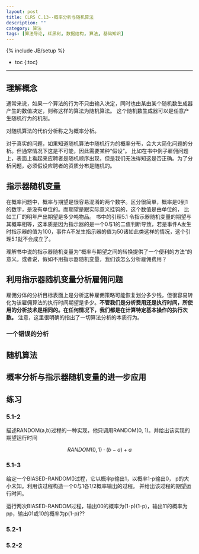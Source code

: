 ```yaml
---
layout: post
title: CLRS C.13--概率分析与随机算法
description: ""
category: 算法
tags: [算法导论, 红黑树, 数据结构, 算法, 基础知识]
---
```

{% include JB/setup %}

* toc
{:toc}
<hr />

## 理解概念

通常来说，如果一个算法的行为不只由输入决定，同时也由某由某个随机数生成器产生的数值决定，则称这样的算法为随机算法。
这个随机数生成器可以是任意产生随机行为的机制。

对随机算法的代价分析称之为概率分析。

对于真实的问题，如果知道随机算法中随机行为的概率分布，会大大简化问题的分析。但通常情况下这是不可能，因此需要某种“假设”。
比如在书中例子雇佣问题上，表面上看起来应聘者是随机顺序出现，但是我们无法得知这是否正确。为了分析问题，必须假设应聘者的资质分布是随机的。

## 指示器随机变量

在概率问题中，概率与期望是很容易混淆的两个数字。区分很简单，概率是0到1的数字，是没有单位的。而期望是跟实际意义挂钩的，这个数值是由单位的，
比如工厂的明年产出期望是多少吨物品。 书中的引理5.1 令指示器随机变量的期望与其概率相等，这本质是因为指示器的是一个0与1的二值判断导致，若是事件A发生时指示器的值为100，事件A不发生指示器的值为50诸如此类这样的情况，这个引理5.1就不会成立了。

理解书中说的指示器随机变量为“概率与期望之间的转换提供了一个便利的方法“的意义。或者说，假如不用指示器随机变量，我们该怎么分析雇佣费用？

## 利用指示器随机变量分析雇佣问题
雇佣分体的分析目标表面上是分析这种雇佣策略可能恢复划分多少钱，但很容易转化为该雇佣算法的执行时间期望是多少。**不管我们是分析费用还是执行时间，所使用的分析技术是相同的。在任何情况下，我们都是在计算特定基本操作的执行次数。**
注意，这里很明确的指出了一切算法分析的本质行为。

### 一个错误的分析

## 随机算法

## 概率分析与指示器随机变量的进一步应用

## 练习

### 5.1-2 

描述RANDOM(a,b)过程的一种实现，他只调用RANDOM(0, 1)。并给出该实现的期望运行时间

$$RANDOM(0,1)\cdot(b-a)+a$$

### 5.1-3

给定一个BIASED-RANDOM()过程，它以概率p输出1，以概率1-p输出0， p的大小未知。利用该过程构造一个0与1各1/2概率输出的过程。
并给出该过程的期望运行时间。

运行两次BIASED-RANDOM过程，输出00的概率为(1-p)(1-p)，输出11的概率为pp，输出01或10的概率为p(1-p)??

### 5.2-1

### 5.2-2